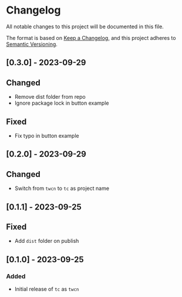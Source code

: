 # Changelog

All notable changes to this project will be documented in this file.

The format is based on [Keep a Changelog](https://keepachangelog.com/en/1.0.0/),
and this project adheres to [Semantic Versioning](https://semver.org/spec/v2.0.0.html).

## [0.3.0] - 2023-09-29

## Changed

- Remove dist folder from repo
- Ignore package lock in button example

## Fixed

- Fix typo in button example

## [0.2.0] - 2023-09-29

## Changed

- Switch from `twcn` to `tc` as project name

## [0.1.1] - 2023-09-25

## Fixed

- Add `dist` folder on publish

## [0.1.0] - 2023-09-25

### Added

- Initial release of `tc` as `twcn`
